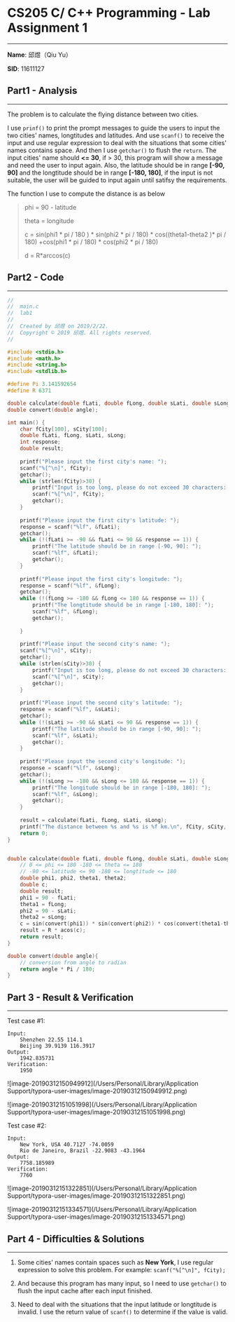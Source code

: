 # CS205 C/ C++ Programming - Lab Assignment 1

---

**Name**: 邱煜（Qiu Yu）

**SID**: 11611127



## Part1 - Analysis

---

The problem is to calculate the flying distance between two cities.

I use `prinf()` to print the prompt messages to guide the users to input the two cities' names, longtitudes and latitudes. And use `scanf()` to receive the input and use regular expression to deal with the situations that some cities' names contains space. And then I use `getchar()` to flush the `return`. The input cities' name should **<= 30**, if > 30, this program will show a message and need the user to input again. Also, the latitude should be in range **[-90, 90]** and the longtitude should be in range **[-180, 180]**, if the input is not suitable, the user will be guided to input again until satifsy the requirements. 

The function I use to compute the distance is as below

>   phi = 90 - latitude 
>
>   theta = longitude 
>
>   c = sin(phi1 * pi / 180 ) * sin(phi2  * pi / 180) * cos((theta1-theta2 )* pi / 180) +cos(phi1  * pi / 180) * cos(phi2  * pi / 180) 
>
>   d = R*arccos(c) 



## Part2 - Code

---

```c
//
//  main.c
//  lab1
//
//  Created by 邱煜 on 2019/2/22.
//  Copyright © 2019 邱煜. All rights reserved.
//

#include <stdio.h>
#include <math.h>
#include <string.h>
#include <stdlib.h>

#define Pi 3.141592654
#define R 6371

double calculate(double fLati, double fLong, double sLati, double sLong);
double convert(double angle);

int main() {
    char fCity[100], sCity[100];
    double fLati, fLong, sLati, sLong;
    int response;
    double result;
    
    printf("Please input the first city's name: ");
    scanf("%[^\n]", fCity);
    getchar();
    while (strlen(fCity)>30) {
        printf("Input is too long, please do not exceed 30 characters: ");
        scanf("%[^\n]", fCity);
        getchar();
    }
    
    printf("Please input the first city's latitude: ");
    response = scanf("%lf", &fLati);
    getchar();
    while (!(fLati >= -90 && fLati <= 90 && response == 1)) {
        printf("The latitude should be in range [-90, 90]: ");
        scanf("%lf", &fLati);
        getchar();
    }
    
    printf("Please input the first city's longitude: ");
    response = scanf("%lf", &fLong);
    getchar();
    while (!(fLong >= -180 && fLong <= 180 && response == 1)) {
        printf("The longtitude should be in range [-180, 180]: ");
        scanf("%lf", &fLong);
        getchar();
        
    }
    
    printf("Please input the second city's name: ");
    scanf("%[^\n]", sCity);
    getchar();
    while (strlen(sCity)>30) {
        printf("Input is too long, please do not exceed 30 characters: ");
        scanf("%[^\n]", sCity);
        getchar();
    }
    
    printf("Please input the second city's latitude: ");
    response = scanf("%lf", &sLati);
    getchar();
    while (!(sLati >= -90 && sLati <= 90 && response == 1)) {
        printf("The latitude should be in range [-90, 90]: ");
        scanf("%lf", &sLati);
        getchar();
    }
    
    printf("Please input the second city's longitude: ");
    response = scanf("%lf", &sLong);
    getchar();
    while (!(sLong >= -180 && sLong <= 180 && response == 1)) {
        printf("The longitude should be in range [-180, 180]: ");
        scanf("%lf", &sLong);
        getchar();
    }
    
    result = calculate(fLati, fLong, sLati, sLong);
    printf("The distance between %s and %s is %f km.\n", fCity, sCity, result);
    return 0;
}


double calculate(double fLati, double fLong, double sLati, double sLong){
    // 0 <= phi <= 180 -180 <= theta <= 180
    // -90 <= latitude <= 90 -180 <= longtitude <= 180
    double phi1, phi2, theta1, theta2;
    double c;
    double result;
    phi1 = 90 - fLati;
    theta1 = fLong;
    phi2 = 90 - sLati;
    theta2 = sLong;
    c = sin(convert(phi1)) * sin(convert(phi2)) * cos(convert(theta1-theta2)) + cos(convert(phi1)) * cos(convert(phi2)) ;
    result = R * acos(c);
    return result;
}

double convert(double angle){
    // conversion from angle to radian
    return angle * Pi / 180;
}

```



## Part 3 - Result & Verification

---

Test case #1:

```
Input: 
	Shenzhen 22.55 114.1
	Beijing 39.9139 116.3917
Output: 
	1942.835731
Verification:
	1950
```



![image-20190312150949912](/Users/Personal/Library/Application Support/typora-user-images/image-20190312150949912.png)

![image-20190312151051998](/Users/Personal/Library/Application Support/typora-user-images/image-20190312151051998.png)



Test case #2:

```
Input:
	New York, USA 40.7127 -74.0059
	Rio de Janeiro, Brazil -22.9083 -43.1964
Output:
	7758.185989
Verification:
	7760
```



![image-20190312151322851](/Users/Personal/Library/Application Support/typora-user-images/image-20190312151322851.png)

![image-20190312151334571](/Users/Personal/Library/Application Support/typora-user-images/image-20190312151334571.png)



## Part 4 - Difficulties & Solutions

---

1.  Some cities' names contain spaces such as **New York**, I use regular expression to solve this problem. For example: `scanf("%[^\n]", fCity);`

2.  And because this program has many input, so I need to use `getchar()` to flush the input cache after each input finished.

3.  Need to deal with the situations that the input latitude or longtitude is invalid. I use the return value of `scanf()` to determine if the value is valid.







